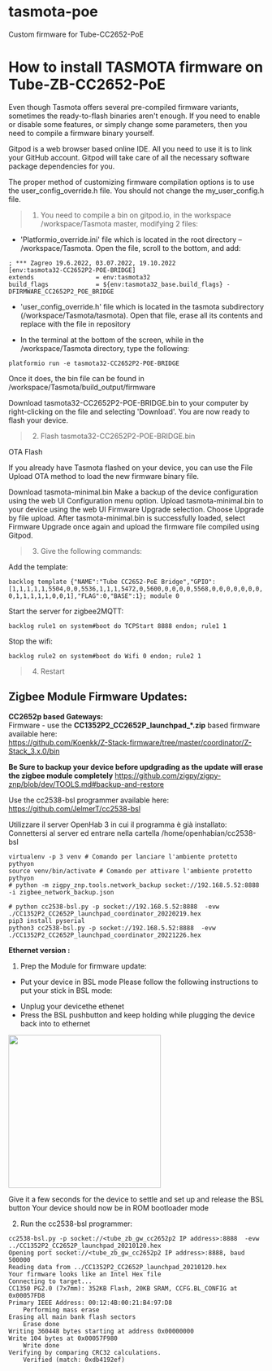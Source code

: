 # tasmota-poe
Custom firmware for Tube-CC2652-PoE

# How to install TASMOTA firmware on Tube-ZB-CC2652-PoE

Even though Tasmota offers several pre-compiled firmware variants, sometimes the ready-to-flash binaries aren't enough. If you need to enable or disable some features, or simply change some parameters, then you need to compile a firmware binary yourself.

Gitpod is a web browser based online IDE. All you need to use it is to link your GitHub account. Gitpod will take care of all the necessary software package dependencies for you.

The proper method of customizing firmware compilation options is to use the user_config_override.h file. You should not change the my_user_config.h file.

> 1. You need to compile a bin on gitpod.io, in the workspace /workspace/Tasmota master, modifying 2 files:

* 'Platformio_override.ini' file which is located in the root directory – /workspace/Tasmota. Open the file, scroll to the bottom, and add:
```
; *** Zagreo 19.6.2022, 03.07.2022, 19.10.2022
[env:tasmota32-CC2652P2-POE-BRIDGE]
extends                 = env:tasmota32
build_flags             = ${env:tasmota32_base.build_flags} -DFIRMWARE_CC2652P2_POE_BRIDGE
```


* 'user_config_override.h' file which is located in the tasmota subdirectory (/workspace/Tasmota/tasmota). Open that file, erase all its contents and replace with the file in repository

* In the terminal at the bottom of the screen, while in the /workspace/Tasmota directory, type the following:
```
platformio run -e tasmota32-CC2652P2-POE-BRIDGE
```

Once it does, the bin file can be found in /workspace/Tasmota/build_output/firmware

Download tasmota32-CC2652P2-POE-BRIDGE.bin to your computer by right-clicking on the file and selecting 'Download'. You are now ready to flash your device.

> 2. Flash tasmota32-CC2652P2-POE-BRIDGE.bin

OTA Flash

If you already have Tasmota flashed on your device, you can use the File Upload OTA method to load the new firmware binary file.

Download tasmota-minimal.bin
Make a backup of the device configuration using the web UI Configuration menu option.
Upload tasmota-minimal.bin to your device using the web UI Firmware Upgrade selection. Choose Upgrade by file upload.
After tasmota-minimal.bin is successfully loaded, select Firmware Upgrade once again and upload the firmware file compiled using Gitpod.

> 3. Give the following commands: 

Add the template:

```backlog template {"NAME":"Tube CC2652-PoE Bridge","GPIO":[1,1,1,1,1,5504,0,0,5536,1,1,1,5472,0,5600,0,0,0,0,5568,0,0,0,0,0,0,0,0,1,1,1,1,1,0,0,1],"FLAG":0,"BASE":1}; module 0``` 

Start the server for zigbee2MQTT:

```backlog rule1 on system#boot do TCPStart 8888 endon; rule1 1```  

Stop the wifi:

```backlog rule2 on system#boot do Wifi 0 endon; rule2 1``` 

> 4. Restart

## Zigbee Module Firmware Updates:

**CC2652p based Gateways:**  
Firmware - use the **CC1352P2_CC2652P_launchpad_*.zip** based firmware available here:  
https://github.com/Koenkk/Z-Stack-firmware/tree/master/coordinator/Z-Stack_3.x.0/bin

**Be Sure to backup your device before updgrading as the update will erase the zigbee module completely** https://github.com/zigpy/zigpy-znp/blob/dev/TOOLS.md#backup-and-restore

Use the cc2538-bsl programmer available here: https://github.com/JelmerT/cc2538-bsl

Utilizzare il server OpenHab 3 in cui il programma è già installato:
Connettersi al server ed entrare nella cartella /home/openhabian/cc2538-bsl

```
virtualenv -p 3 venv # Comando per lanciare l'ambiente protetto pythyon
source venv/bin/activate # Comando per attivare l'ambiente protetto pythyon
# python -m zigpy_znp.tools.network_backup socket://192.168.5.52:8888 -i zigbee_network_backup.json

# python cc2538-bsl.py -p socket://192.168.5.52:8888  -evw ./CC1352P2_CC2652P_launchpad_coordinator_20220219.hex
pip3 install pyserial
python3 cc2538-bsl.py -p socket://192.168.5.52:8888  -evw ./CC1352P2_CC2652P_launchpad_coordinator_20221226.hex
```



**Ethernet version :**
1. Prep the Module for firmware update:

- Put your device in BSL mode
Please follow the following instructions to put your stick in BSL mode:
* Unplug your devicethe ethenet
* Press the BSL pushbutton and keep holding while plugging the device back into to ethernet

<img src="https://github.com/zagreo-lab/tasmota-poe/raw/main/zigbee.png" width="300">

Give it a few seconds for the device to settle and set up and release the BSL button
Your device should now be in ROM bootloader mode

2. Run the cc2538-bsl programmer:
```
cc2538-bsl.py -p socket://<tube_zb_gw_cc2652p2 IP address>:8888  -evw ../CC1352P2_CC2652P_launchpad_20210120.hex
Opening port socket://<tube_zb_gw_cc2652p2 IP address>:8888, baud 500000
Reading data from ../CC1352P2_CC2652P_launchpad_20210120.hex
Your firmware looks like an Intel Hex file
Connecting to target...
CC1350 PG2.0 (7x7mm): 352KB Flash, 20KB SRAM, CCFG.BL_CONFIG at 0x00057FD8
Primary IEEE Address: 00:12:4B:00:21:B4:97:D8
    Performing mass erase
Erasing all main bank flash sectors
    Erase done
Writing 360448 bytes starting at address 0x00000000
Write 104 bytes at 0x00057F980
    Write done
Verifying by comparing CRC32 calculations.
    Verified (match: 0xdb4192ef)
```

